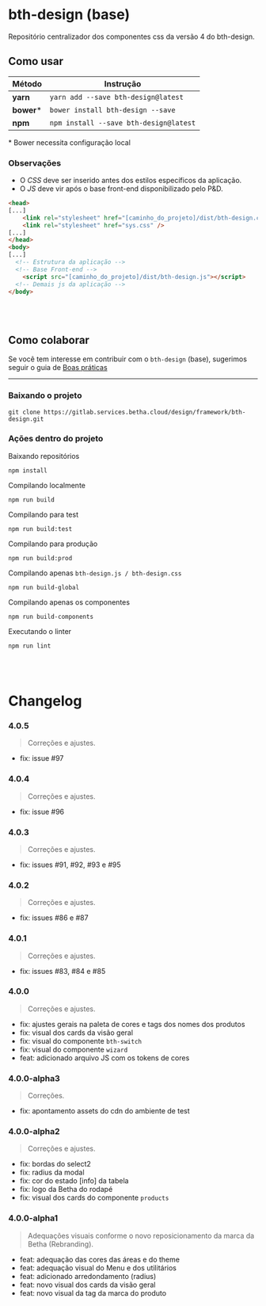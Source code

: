 # bth-design (base)

Repositório centralizador dos componentes css da versão 4 do bth-design.

## Como usar

| Método | Instrução |
| --------- | -------------------------------------------------------------------------------------------------------------- |
| **yarn**  | `yarn add --save bth-design@latest`                                                                            |
| **bower*** | `bower install bth-design --save`                     |
| **npm**   | `npm install --save bth-design@latest`                                                                              |

\* Bower necessita configuração local

### Observações
 - O _CSS_ deve ser inserido antes dos estilos específicos da aplicação.
 - O _JS_ deve vir após o base front-end disponibilizado pelo P&D.

```html
<head>
[...]
	<link rel="stylesheet" href="[caminho_do_projeto]/dist/bth-design.css" />
	<link rel="stylesheet" href="sys.css" />
[...]
</head>
<body>
[...]
  <!-- Estrutura da aplicação -->
  <!-- Base Front-end -->
	<script src="[caminho_do_projeto]/dist/bth-design.js"></script>
  <!-- Demais js da aplicação -->
</body>
```

<br>
<br>

## Como colaborar

Se você tem interesse em contribuir com o `bth-design` (base), sugerimos seguir o guia de [Boas práticas](https://gitlab.services.betha.cloud/design/documentacao/boas-praticas)

------

### Baixando o projeto

```shell
git clone https://gitlab.services.betha.cloud/design/framework/bth-design.git
```
### Ações dentro do projeto

Baixando repositórios
```shell
npm install
```

Compilando localmente
```shell
npm run build
```

Compilando para test
```shell
npm run build:test
```

Compilando para produção
```shell
npm run build:prod
```

Compilando apenas `bth-design.js / bth-design.css`
```shell
npm run build-global
```

Compilando apenas os componentes
```shell
npm run build-components
```

Executando o linter
```shell
npm run lint
```

<br>
<br>

# Changelog

### 4.0.5

> Correções e ajustes. 

* fix: issue #97

### 4.0.4

> Correções e ajustes. 

* fix: issue #96

### 4.0.3

> Correções e ajustes. 

* fix: issues #91, #92, #93 e #95

### 4.0.2

> Correções e ajustes. 

* fix: issues #86 e #87

### 4.0.1

> Correções e ajustes. 

* fix: issues #83, #84 e #85

### 4.0.0

> Correções e ajustes. 

* fix: ajustes gerais na paleta de cores e tags dos nomes dos produtos
* fix: visual dos cards da visão geral
* fix: visual do componente `bth-switch`
* fix: visual do componente `wizard`
* feat: adicionado arquivo JS com os tokens de cores


### 4.0.0-alpha3

> Correções. 

* fix: apontamento assets do cdn do ambiente de test


### 4.0.0-alpha2

> Correções e ajustes. 

* fix: bordas do select2
* fix: radius da modal
* fix: cor do estado [info] da tabela
* fix: logo da Betha do rodapé
* fix: visual dos cards do componente `products`


### 4.0.0-alpha1

> Adequações visuais conforme o novo reposicionamento da marca da Betha (Rebranding). 

* feat: adequação das cores das áreas e do theme
* feat: adequação visual do Menu e dos utilitários
* feat: adicionado arredondamento (radius)
* feat: novo visual dos cards da visão geral
* feat: novo visual da tag da marca do produto

